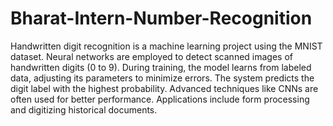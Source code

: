 # Bharat-Intern-Number-Recognition
Handwritten digit recognition is a machine learning project using the MNIST dataset. Neural networks are employed to detect scanned images of handwritten digits (0 to 9). During training, the model learns from labeled data, adjusting its parameters to minimize errors. The system predicts the digit label with the highest probability. Advanced techniques like CNNs are often used for better performance. Applications include form processing and digitizing historical documents.

